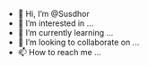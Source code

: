 - 👋 Hi, I’m @Susdhor
- 👀 I’m interested in ...
- 🌱 I’m currently learning ...
- 💞️ I’m looking to collaborate on ...
- 📫 How to reach me ...

<!---
Susdhor/Susdhor is a ✨ special ✨ repository because its `README.md` (this file) appears on your GitHub profile.
You can click the Preview link to take a look at your changes.
--->
